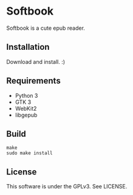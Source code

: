 # Softbook

Softbook is a cute epub reader.

## Installation

Download and install. :)

## Requirements

- Python 3
- GTK 3
- WebKit2
- libgepub

## Build

```
make
sudo make install
```

## License

This software is under the GPLv3. See LICENSE.
